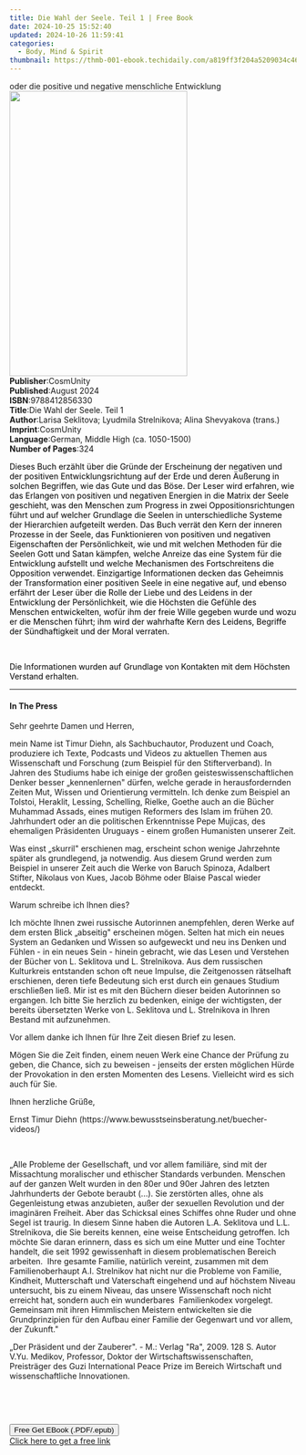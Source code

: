 ```yaml
---
title: Die Wahl der Seele. Teil 1 | Free Book
date: 2024-10-25 15:52:40
updated: 2024-10-26 11:59:41
categories:
  - Body, Mind & Spirit
thumbnail: https://thmb-001-ebook.techidaily.com/a819ff3f204a5209034c46414c7f61e77600e52f51720b36c7e9b826f0630a14.jpg
---
```

<main id="book-container">
  <div class="flex flex-col">
    <div class="book-brief flex-1 py-6 px-4 sm:p-6 md:py-10 md:px-8">
      <!-- brief-->
      <div class="book-brief-main">
        oder die positive und negative menschliche Entwicklung
      </div>
    </div>
    <div
      class="book-meta-info flex-1 grid gap-4 col-start-1 col-end-3 row-start-1 sm:mb-6 sm:grid-cols-4 lg:gap-6 lg:col-start-2 lg:row-end-6 lg:row-span-6 lg:mb-0"
    >
      <div
        class="book-meta-info-left place-content-center mt-4 p-4 text-sm leading-6 col-start-2 col-span-2 dark:text-slate-400"
      >
        <img
          class="w-full h-500 object-cover rounded-lg sm:h-255 sm:col-span-2 lg:col-span-full"
          src="https://img-001-ebook.techidaily.com/f3681f1b5e85a1673102e9be3b1c1c89d0fc9522d6079ffa7daa963ed8176d98.jpg"
          alt=""
          width="312"
          height="500"
        />
      </div>
      <div
        class="book-meta-info-right mt-2 col-start-1 row-start-2 col-span-3 self-center"
      >
        <!-- meta data  -->
        <div class="flex flex-col px-4 md:px-8">
          <div class="flex-1">
            <strong>Publisher</strong>:<span class="px-2">CosmUnity</span>
          </div>
          <div class="flex-1">
            <strong>Published</strong>:<span class="px-2">August 2024</span>
          </div>
          <div class="flex-1">
            <strong>ISBN</strong>:<span class="px-2">9788412856330</span>
          </div>
          <div class="flex-1">
            <strong>Title</strong>:<span class="px-2"
              >Die Wahl der Seele. Teil 1</span
            >
          </div>
          <div class="flex-1">
            <strong>Author</strong>:<span class="px-2"
              >Larisa Seklitova; Lyudmila Strelnikova; Alina Shevyakova
              (trans.)</span
            >
          </div>
          <div class="flex-1">
            <strong>Imprint</strong>:<span class="px-2">CosmUnity</span>
          </div>
          <div class="flex-1">
            <strong>Language</strong>:<span class="px-2"
              >German, Middle High (ca. 1050-1500)</span
            >
          </div>
          <div class="flex-1">
            <strong>Number of Pages</strong>:<span class="px-2">324</span>
          </div>
        </div>
      </div>
    </div>
    <div class="book-description flex-1 py-6 px-4 sm:p-6 md:py-10 md:px-8">
      <div class="book-description-main">
        <div accordion-content="" id="description">
          <p class="ql-align-justify">
            <span style="color: rgb(0, 0, 0)"
              >Dieses Buch erzählt über die Gründe der Erscheinung der negativen
              und der positiven Entwicklungsrichtung auf der Erde und deren
              Äußerung in solchen Begriffen, wie das Gute und das Böse. Der
              Leser wird erfahren, wie das Erlangen von positiven und negativen
              Energien in die Matrix der Seele geschieht, was den Menschen zum
              Progress in zwei Oppositionsrichtungen führt und auf welcher
              Grundlage die Seelen in unterschiedliche Systeme der Hierarchien
              aufgeteilt werden. Das Buch verrät den Kern der inneren Prozesse
              in der Seele, das Funktionieren von positiven und negativen
              Eigenschaften der Persönlichkeit, wie und mit welchen Methoden für
              die Seelen Gott und Satan kämpfen, welche Anreize das eine System
              für die Entwicklung aufstellt und welche Mechanismen des
              Fortschreitens die Opposition verwendet. Einzigartige
              Informationen decken das Geheimnis der Transformation einer
              positiven Seele in eine negative auf, und ebenso erfährt der Leser
              über die Rolle der Liebe und des Leidens in der Entwicklung der
              Persönlichkeit, wie die Höchsten die Gefühle des Menschen
              entwickelten, wofür ihm der freie Wille gegeben wurde und wozu er
              die Menschen führt; ihm wird der wahrhafte Kern des Leidens,
              Begriffe der Sündhaftigkeit und der Moral verraten.</span
            >
          </p>
          <p class="ql-align-justify"><br /></p>
          <p>
            <span style="color: rgb(0, 0, 0)"
              >Die Informationen wurden auf Grundlage von Kontakten mit dem
              Höchsten Verstand erhalten.</span
            >
          </p>
        </div>
        <div class="accordion-fader"></div>
      </div>
    </div>
    <div class="book-excerpts flex-1 py-6 px-4 sm:p-6 md:py-10 md:px-8">
      <!-- excerpts-->
      <div class="book-excerpts-main">
        <hr />
        <h4 class="placeholder placeholder-heading">
          <span>In The Press</span>
        </h4>
        <p></p>
        <p>Sehr geehrte Damen und Herren,</p>
        <p>
          mein Name ist Timur Diehn, als Sachbuchautor, Produzent und Coach,
          produziere ich Texte, Podcasts und Videos zu aktuellen Themen aus
          Wissenschaft und Forschung (zum Beispiel für den Stifterverband). In
          Jahren des Studiums habe ich einige der großen
          geisteswissenschaftlichen Denker besser „kennenlernen" dürfen, welche
          gerade in herausfordernden Zeiten Mut, Wissen und Orientierung
          vermitteln. Ich denke zum Beispiel an Tolstoi, Heraklit, Lessing,
          Schelling, Rielke, Goethe auch an die Bücher Muhammad Assads, eines
          mutigen Reformers des Islam im frühen 20. Jahrhundert oder an die
          politischen Erkenntnisse Pepe Mujicas, des ehemaligen Präsidenten
          Uruguays - einem großen Humanisten unserer Zeit.
        </p>
        <p>
          Was einst „skurril" erschienen mag, erscheint schon wenige Jahrzehnte
          später als grundlegend, ja notwendig. Aus diesem Grund werden zum
          Beispiel in unserer Zeit auch die Werke von Baruch Spinoza, Adalbert
          Stifter, Nikolaus von Kues, Jacob Böhme oder Blaise Pascal wieder
          entdeckt.
        </p>
        <p>Warum schreibe ich Ihnen dies?</p>
        <p>
          Ich möchte Ihnen zwei russische Autorinnen anempfehlen, deren Werke
          auf dem ersten Blick „abseitig" erscheinen mögen. Selten hat mich ein
          neues System an Gedanken und Wissen so aufgeweckt und neu ins Denken
          und Fühlen - in ein neues Sein - hinein gebracht, wie das Lesen und
          Verstehen der Bücher von L. Seklitova und L. Strelnikova. Aus dem
          russischen Kulturkreis entstanden schon oft neue Impulse, die
          Zeitgenossen rätselhaft erschienen, deren tiefe Bedeutung sich erst
          durch ein genaues Studium erschließen ließ. Mir ist es mit den Büchern
          dieser beiden Autorinnen so ergangen. Ich bitte Sie herzlich zu
          bedenken, einige der wichtigsten, der bereits übersetzten Werke von L.
          Seklitova und L. Strelnikova in Ihren Bestand mit aufzunehmen.
        </p>
        <p>Vor allem danke ich Ihnen für Ihre Zeit diesen Brief zu lesen.</p>
        <p>
          Mögen Sie die Zeit finden, einem neuen Werk eine Chance der Prüfung zu
          geben, die Chance, sich zu beweisen - jenseits der ersten möglichen
          Hürde der Provokation in den ersten Momenten des Lesens. Vielleicht
          wird es sich auch für Sie.
        </p>
        <p>Ihnen herzliche Grüße,</p>
        <p>
          Ernst Timur Diehn
          (https://www.bewusstseinsberatung.net/buecher-videos/)
        </p>
        <p><br /></p>
        <p>
          „Alle Probleme der Gesellschaft, und vor allem familiäre, sind mit der
          Missachtung moralischer und ethischer Standards verbunden. Menschen
          auf der ganzen Welt wurden in den 80er und 90er Jahren des letzten
          Jahrhunderts der Gebote beraubt (...). Sie zerstörten alles, ohne als
          Gegenleistung etwas anzubieten, außer der sexuellen Revolution und der
          imaginären Freiheit. Aber das Schicksal eines Schiffes ohne Ruder und
          ohne Segel ist traurig. In diesem Sinne haben die Autoren L.A.
          Seklitova und L.L. Strelnikova, die Sie bereits kennen, eine weise
          Entscheidung getroffen. Ich möchte Sie daran erinnern, dass es sich um
          eine Mutter und eine Tochter handelt, die seit 1992 gewissenhaft in
          diesem problematischen Bereich arbeiten.&nbsp;&nbsp;Ihre gesamte
          Familie, natürlich vereint, zusammen mit dem Familienoberhaupt A.I.
          Strelnikov hat nicht nur die Probleme von Familie, Kindheit,
          Mutterschaft und Vaterschaft eingehend und auf höchstem Niveau
          untersucht, bis zu einem Niveau, das unsere Wissenschaft noch nicht
          erreicht hat, sondern auch ein wunderbares&nbsp;&nbsp;Familienkodex
          vorgelegt. Gemeinsam mit ihren Himmlischen Meistern entwickelten sie
          die Grundprinzipien für den Aufbau einer Familie der Gegenwart und vor
          allem, der Zukunft."
        </p>
        <p>
          „Der Präsident und der Zauberer". - M.: Verlag "Ra", 2009. 128 S.
          Autor V.Yu. Medikov, Professor, Doktor der Wirtschaftswissenschaften,
          Preisträger des Guzi International Peace Prize im Bereich Wirtschaft
          und wissenschaftliche Innovationen.
        </p>
        <p><br /></p>
        <p><br /></p>
        <p></p>
      </div>
    </div>
    <div
      class="book-about-author flex-1 py-6 px-4 sm:p-6 md:py-10 md:px-8"
    ></div>
    <div class="book-free-get flex-1 py-6 px-4 sm:p-6 md:py-10 md:px-8">
      <button
        id="btn-free-get"
        class="bg-blue-500 hover:bg-blue-700 text-white font-bold py-2 px-4 rounded"
      >
        Free Get EBook (.PDF/.epub)
      </button>
      <div id="countdown-display" class="px-2 text-lg mt-2"></div>
      <a
        id="free-link"
        class="hidden bg-blue-500 hover:bg-blue-700 text-white font-bold py-2 px-4 rounded"
        href="https://www.ebooks.com/en-us/book/211435707/die-wahl-der-seele-teil-1/larisa-seklitova/"
        target="_blank"
        >Click here to get a free link</a
      >
    </div>
    <script>
      let countdownTime = 0;
      let countdownInterval = null;
      document
        .getElementById('btn-free-get')
        .addEventListener('click', startCountdown);
      function startCountdown() {
        countdownTime = new Date().getTime() + 60000 * 3;
        countdownInterval = setInterval(updateCountdown, 1000);
        document.getElementById('btn-free-get').disabled = true;
        document
          .getElementById('btn-free-get')
          .classList.add('bg-gray-500', 'cursor-not-allowed');
      }
      function updateCountdown() {
        let currentTime = new Date().getTime();
        let timeLeft = countdownTime - currentTime;
        let secondsLeft = Math.floor(timeLeft / 1000);
        document.getElementById('countdown-display').innerHTML =
          `Remaining time: ${secondsLeft} seconds.`;
        if (secondsLeft <= 0) {
          clearInterval(countdownInterval);
          document.getElementById('btn-free-get').classList.add('hidden');
          document.getElementById('free-link').classList.remove('hidden');
          document.getElementById('countdown-display').innerHTML = '';
        }
      }
    </script>
  </div>
</main>
